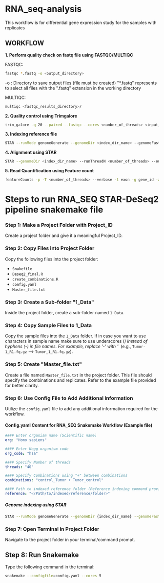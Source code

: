 # RNA_seq-analysis
This workflow is for differential gene expression study for the samples with replicates
## WORKFLOW
**1. Perform quality check on fastq file using FASTQC/MULTIQC**

FASTQC:
```bash
fastqc *.fastq -o <output_directory>
```
-o : Directory to save output files (file must be created)
"*.fastq" represents to select all files with the ".fastq" extension in the working directory

MULTIQC:
```bash
multiqc <fastqc_results_directory>/
```

**2. Quality control using Trimgalore**
```bash
trim_galore -q 20 --paired --fastqc --cores <number_of_threads> <input_R1_fq.gz> <input_R2.fq.gz> -o <output_directory>
```

**3. Indexing reference file**
```bash
STAR --runMode genomeGenerate --genomeDir <index_dir_name> --genomeFastaFiles <path to ".fasta" file> --sjdbGTFfile <path to ".gtf" file> --sjdbOverhang 100 --runThreadN 10
```

**4. Alignment using STAR**
```bash
STAR --genomeDir <index_dir_name> --runThreadN <number_of_threads> --outSAMtype BAM SortedByCoordinate --readFilesCommand zcat --readFilesIn <input_R1.fastq.gz> <input_R2.fastq.gz>  --outFileNamePrefix <output_filename>
```

**5. Read Quantification using Feature count**
```bash
featureCounts -p -T <number_of_threads> --verbose -t exon -g gene_id -a <path to ".gtf" file> -o <out_count_file_name> <List of BAM files as Input files>
```

# Steps to run RNA_SEQ STAR-DeSeq2 pipeline snakemake file
### Step 1: Make a Project Folder with Project_ID
Create a project folder and give it a meaningful Project_ID.

### Step 2: Copy Files into Project Folder
Copy the following files into the project folder:
- `Snakefile`
- `Deseq2_final.R`
- `create_combinations.R`
- `config.yaml`
- `Master_file.txt`

### Step 3: Create a Sub-folder "1_Data"
Inside the project folder, create a sub-folder named `1_Data`.

### Step 4: Copy Sample Files to 1_Data
Copy the sample files into the `1_Data` folder. If in case you want to use characters in sample name make sure to use underscores (_) instead of hyphens (-) in file names. For example, replace '-' with '_' (e.g., `Tumor-1_R1.fq.gz` --> `Tumor_1_R1.fq.gz`).

### Step 5: Create "Master_file.txt"
Create a file named `Master_file.txt` in the project folder. This file should specify the combinations and replicates. Refer to the example file provided for better clarity.

### Step 6: Use Config File to Add Additional Information
Utilize the `config.yaml` file to add any additional information required for the workflow.

#### Config.yaml Content for RNA_SEQ Snakemake Workflow (Example file)

```yaml
#### Enter organism name (Scientific name)
org: "Homo sapiens"

#### Enter Kegg organism code
org_code: "hsa"

#### Specify Number of threads
threads: "40"

#### Specify Combinations using "+" between combinations
combinations: "control_Tumor + Tumor_control"

#### Path to indexed reference folder (Reference indexing command provided below)
reference: "</Path/to/indexed/reference/folder>"
```
##### Genome indexing using STAR
```bash
STAR --runMode genomeGenerate --genomeDir {index_dir_name} --genomeFastaFiles {path to ".fasta" file} --sjdbGTFfile {path to ".gtf" file} --sjdbOverhang 100 --runThreadN 10
```
### Step 7: Open Terminal in Project Folder
Navigate to the project folder in your terminal/command prompt.

## Step 8: Run Snakemake
Type the following command in the terminal:
```bash
snakemake --configfile=config.yaml --cores 5
```

